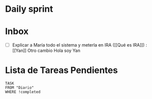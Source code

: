 # Daily sprint


# Inbox
- [ ] Explicar a María todo el sistema y meterla en IRA ([[Qué es IRA]]) : [[Yan]]
Otro cambio
Hola soy Yan

# Lista de Tareas Pendientes

```dataview
TASK
FROM "Diario" 
WHERE !completed
```

